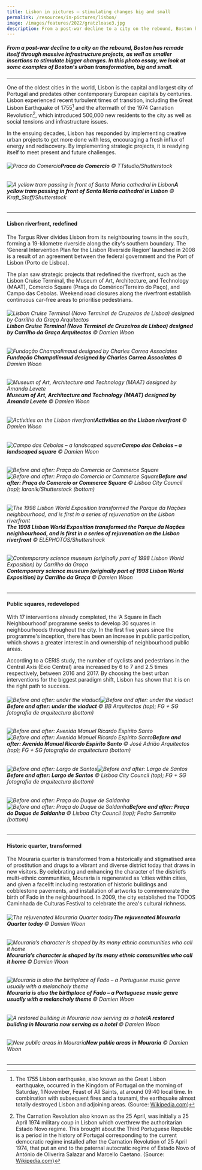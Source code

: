```yaml
---
title: Lisbon in pictures – stimulating changes big and small
permalink: /resources/in-pictures/lisbon/
image: /images/features/2022/gratzloase3.jpg
description: From a post-war decline to a city on the rebound, Boston has remade itself through massive infrastructure projects, as well as smaller insertions to stimulate bigger changes. In this photo essay, we look at some examples of  Boston's urban transformation, big and small. 
---
```


##### From a post-war decline to a city on the rebound, Boston has remade itself through massive infrastructure projects, as well as smaller insertions to stimulate bigger changes. In this photo essay, we look at some examples of  Boston's urban transformation, big and small. 

---

One of the oldest cities in the world, Lisbon is the capital and largest city of Portugal and predates other contemporary European capitals by centuries. Lisbon experienced recent turbulent times of transition, including the Great Lisbon Earthquake of 1755[^1] and the aftermath of the 1974 Carnation Revolution[^2], which introduced 500,000 new residents to the city as well as social tensions and infrastructure issues.  

In the ensuing decades, Lisbon has responded by implementing creative urban projects to get more done with less, encouraging a fresh influx of energy and rediscovery. By implementing strategic projects, it is readying itself to meet present and future challenges. 

###### ![Praca do Comercio](/images/features/2023/praca-do-comercio1.jpg/)**Praca do Comercio** © TTstudio/Shutterstock 

###### ![A yellow tram passing in front of Santa Maria cathedral in Lisbon](/images/features/2023/santa-maria-cathedral.jpg/)**A yellow tram passing in front of Santa Maria cathedral in Lisbon** © Kraft_Stoff/Shutterstock 

---

#### **Lisbon riverfront, redefined** 

The Targus River divides Lisbon from its neighbouring towns in the south, forming a 19-kilometre riverside along the city's southern boundary. The ‘General Intervention Plan for the Lisbon Riverside Region’ launched in 2008 is a result of an agreement between the federal government and the Port of Lisbon (Porto de Lisboa). 

The plan saw strategic projects that redefined the riverfront, such as the Lisbon Cruise Terminal, the Museum of Art, Architecture, and Technology (MAAT), Comercio Square (Praça do Comérico/Terreiro do Paço), and Campo das Cebolas. Weekend road closures along the riverfront establish continuous car-free areas to prioritise pedestrians. 

###### ![Lisbon Cruise Terminal (Novo Terminal de Cruzeiros de Lisboa) designed by Carrilho da Graça Arquitectos](/images/features/2023/lisbon-cruise-terminal.jpg/)**Lisbon Cruise Terminal (Novo Terminal de Cruzeiros de Lisboa) designed by Carrilho da Graça Arquitectos** © Damien Woon

###### ![Fundação Champalimaud designed by Charles Correa Associates](/images/features/2023/fundacao-champalimaud.jpg/)**Fundação Champalimaud designed by Charles Correa Associates** © Damien Woon 

###### ![Museum of Art, Architecture and Technology (MAAT) designed by Amanda Levete](/images/features/2023/maat.jpg/)**Museum of Art, Architecture and Technology (MAAT) designed by Amanda Levete** © Damien Woon  

###### ![Activities on the Lisbon riverfront](/images/features/2023/lisbon-riverfront.jpg/)**Activities on the Lisbon riverfront** © Damien Woon 

###### ![Campo das Cebolas – a landscaped square](/images/features/2023/campo-das-cebolas.jpg/)**Campo das Cebolas – a landscaped square** © Damien Woon

###### ![Before and after: Praça do Comercio or Commerce Square](/images/features/2023/praca-do-comercio-before.jpg/)![Before and after: Praça do Comercio or Commerce Square](/images/features/2023/praca-do-comercio-after.jpg/)**Before and after: Praça do Comercio or Commerce Square** © Lisboa City Council (top); laranik/Shutterstock (bottom) 

###### ![The 1998 Lisbon World Exposition transformed the Parque da Nações neighbourhood, and is first in a series of rejuvenation on the Lisbon riverfront](/images/features/2023/lisbon-world-expo.jpg/)**The 1998 Lisbon World Exposition transformed the Parque da Nações neighbourhood, and is first in a series of rejuvenation on the Lisbon riverfront** © ELEPHOTOS/Shuttershock 

###### ![Contemporary science museum (originally part of 1998 Lisbon World Exposition) by Carrilho da Graça](/images/features/2023/contemporary-science-museum.jpg/)**Contemporary science museum (originally part of 1998 Lisbon World Exposition) by Carrilho da Graça** © Damien Woon 

---

#### **Public squares, redeveloped** 

With 17 interventions already completed, the ‘A Square in Each Neighbourhood’ programme seeks to develop 30 squares in neighbourhoods throughout the city. In the first five years since the programme's inception, there has been an increase in public participation, which shows a greater interest in and ownership of neighbourhood public areas. 

According to a CERIS study, the number of cyclists and pedestrians in the Central Axis (Exio Central) area increased by 6 to 7 and 2.5 times respectively, between 2016 and 2017. By choosing the best urban interventions for the biggest paradigm shift, Lisbon has shown that it is on the right path to success.

###### ![Before and after: under the viaduct](/images/features/2023/viaduct-before.jpg/)![Before and after: under the viaduct](/images/features/2023/viaduct-after.jpg/)**Before and after: under the viaduct** © BB Arquitectos (top); FG + SG fotografia de arquitectura (bottom) 

###### ![Before and after: Avenida Manuel Ricardo Espírito Santo](/images/features/2023/avenida-before.jpg/)![Before and after: Avenida Manuel Ricardo Espírito Santo](/images/features/2023/avenida-after.jpg/)**Before and after: Avenida Manuel Ricardo Espírito Santo** © José Adrião Arquitectos (top); FG + SG fotografia de arquitectura (bottom) 

###### ![Before and after: Largo de Santos](/images/features/2023/largo-before.jpg/)![Before and after: Largo de Santos](/images/features/2023/largo-after.jpg/)**Before and after: Largo de Santos** © Lisboa City Council (top); FG + SG fotografia de arquitectura (bottom) 

###### ![Before and after: Praça do Duque de Saldanha](/images/features/2023/praca-do-duque-before.jpg/)![Before and after: Praça do Duque de Saldanha](/images/features/2023/praca-do-duque-after.jpg/)**Before and after: Praça do Duque de Saldanha** © Lisboa City Council (top); Pedro Serranito (bottom)  

---

#### **Historic quarter, transformed** 

The Mouraria quarter is transformed from a historically and stigmatised area of prostitution and drugs to a vibrant and diverse district today that draws in new visitors. By celebrating and enhancing the character of the district’s multi-ethnic communities, Mouraria is regenerated as ‘cities within cities, and given a facelift including restoration of historic buildings and cobblestone pavements, and installation of artworks to commemorate the birth of Fado in the neighbourhood. In 2009, the city established the TODOS Caminhada de Culturas Festival to celebrate the area's cultural richness.

###### ![The rejuvenated Mouraria Quarter today](/images/features/2023/mouraria-man.jpg/)**The rejuvenated Mouraria Quarter today** © Damien Woon 

###### ![Mouraria’s character is shaped by its many ethnic communities who call it home](/images/features/2023/mouraria-diversity.jpg/)**Mouraria’s character is shaped by its many ethnic communities who call it home** © Damien Woon

###### ![Mouraria is also the birthplace of Fado – a Portuguese music genre usually with a melancholy theme](/images/features/2023/mouraria-fado.jpg/)**Mouraria is also the birthplace of Fado – a Portuguese music genre usually with a melancholy theme** © Damien Woon

###### ![A restored building in Mouraria now serving as a hotel](/images/features/2023/mouraria-restored.jpg/)**A restored building in Mouraria now serving as a hotel** © Damien Woon 

###### ![New public areas in Mouraria](/images/features/2023/mouraria-plaza.jpg/)**New public areas in Mouraria** © Damien Woon

---

[^1]: The 1755 Lisbon earthquake, also known as the Great Lisbon earthquake, occurred in the Kingdom of Portugal on the morning of Saturday, 1 November, Feast of All Saints, at around 09:40 local time. In combination with subsequent fires and a tsunami, the earthquake almost totally destroyed Lisbon and adjoining areas. (Source: [Wikipedia.com](https://en.wikipedia.org/wiki/1755_Lisbon_earthquake))  
[^2]: The Carnation Revolution also known as the 25 April, was initially a 25 April 1974 military coup in Lisbon which overthrew the authoritarian Estado Novo regime. This brought about the Third Portuguese Republic is a period in the history of Portugal corresponding to the current democratic regime installed after the Carnation Revolution of 25 April 1974, that put an end to the paternal autocratic regime of Estado Novo of António de Oliverira Salazar and Marcello Caetano. (Source: [Wikipedia.com](https://en.wikipedia.org/wiki/Carnation_Revolution)) 
